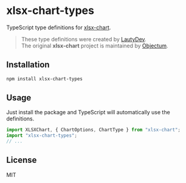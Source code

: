 # xlsx-chart-types

TypeScript type definitions for [xlsx-chart](https://github.com/objectum/xlsx-chart).

> These type definitions were created by [LautyDev](https://github.com/LautyDev).  
> The original **xlsx-chart** project is maintained by [Objectum](https://github.com/objectum).

## Installation

```bash
npm install xlsx-chart-types
```

## Usage

Just install the package and TypeScript will automatically use the definitions.

```typescript
import XLSXChart, { ChartOptions, ChartType } from "xlsx-chart";
import "xlsx-chart-types";
// ...
```

## License

MIT
